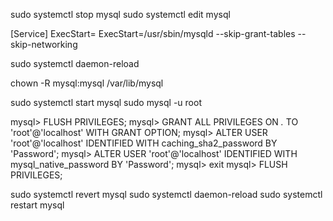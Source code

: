 sudo systemctl stop mysql
sudo systemctl edit mysql

[Service]
ExecStart=
ExecStart=/usr/sbin/mysqld --skip-grant-tables --skip-networking

sudo systemctl daemon-reload

chown -R mysql:mysql /var/lib/mysql

sudo systemctl start mysql
sudo mysql -u root

mysql> FLUSH PRIVILEGES;
mysql> GRANT ALL PRIVILEGES ON *.* TO 'root'@'localhost' WITH GRANT OPTION;
mysql> ALTER USER 'root'@'localhost' IDENTIFIED WITH caching_sha2_password BY 'Password';
mysql> ALTER USER 'root'@'localhost' IDENTIFIED WITH mysql_native_password BY 'Password';
mysql> exit
mysql> FLUSH PRIVILEGES;

sudo systemctl revert mysql
sudo systemctl daemon-reload
sudo systemctl restart mysql